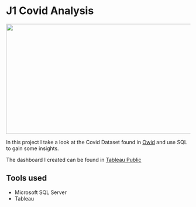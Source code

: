 # J1 Covid Analysis

<img src="https://japanteams.com/wp-content/uploads/2021/02/J2021.png" width="600" height="300" />


In this project I take a look at the Covid Dataset found in [Owid](https://ourworldindata.org/coronavirus) and use SQL to gain some insights.

The dashboard I created can be found in [Tableau Public](https://public.tableau.com/app/profile/william.f.nunes/viz/COVID-19Dashboard_16537498317480/Dashboard1)

## Tools used
* Microsoft SQL Server
* Tableau
